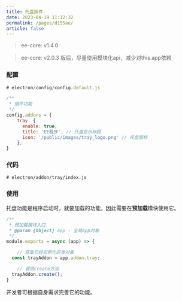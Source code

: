 ```yaml
---
title: 托盘插件
date: 2023-04-19 11:12:32
permalink: /pages/d155ae/
article: false
---
```


> ee-core: v1.4.0

> ee-core: v2.0.3 版后，尽量使用模块化api，减少对this.app依赖

###  配置
```javascript
# electron/config/config.default.js

/**
 * 插件功能
 */
config.addons = {
    tray: {
      enable: true,
      title: 'EE程序', // 托盘显示标题
      icon: '/public/images/tray_logo.png' // 托盘图标
    },
}
```
###  代码
```
# electron/addon/tray/index.js
```
###  使用
托盘功能是程序启动时，就要加载的功能，因此需要在**预加载**模块使用它。
```javascript
/**
 * 预加载模块入口
 * @param {Object} app - 全局app对象
 */
module.exports = async (app) => {

	// 获取已经实例化的类对象
  const trayAddon = app.addon.tray;

	// 调用create方法
  trayAddon.create();
}
```
开发者可根据自身需求完善它的功能。
